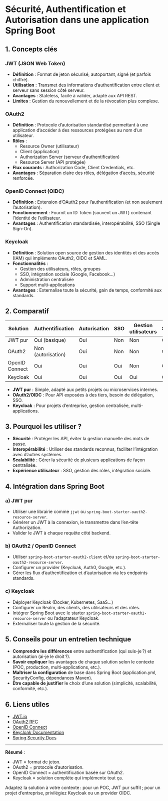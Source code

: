 # Sécurité, Authentification et Autorisation dans une application Spring Boot

## 1. Concepts clés

### JWT (JSON Web Token)
- **Définition** : Format de jeton sécurisé, autoportant, signé (et parfois chiffré).
- **Utilisation** : Transmet des informations d’authentification entre client et serveur sans session côté serveur.
- **Avantages** : Stateless, facile à valider, adapté aux API REST.
- **Limites** : Gestion du renouvellement et de la révocation plus complexe.

### OAuth2
- **Définition** : Protocole d’autorisation standardisé permettant à une application d’accéder à des ressources protégées au nom d’un utilisateur.
- **Rôles** :
  - Resource Owner (utilisateur)
  - Client (application)
  - Authorization Server (serveur d’authentification)
  - Resource Server (API protégée)
- **Flux courants** : Authorization Code, Client Credentials, etc.
- **Avantages** : Séparation claire des rôles, délégation d’accès, sécurité renforcée.

### OpenID Connect (OIDC)
- **Définition** : Extension d’OAuth2 pour l’authentification (et non seulement l’autorisation).
- **Fonctionnement** : Fournit un ID Token (souvent un JWT) contenant l’identité de l’utilisateur.
- **Avantages** : Authentification standardisée, interopérabilité, SSO (Single Sign-On).

### Keycloak
- **Définition** : Solution open source de gestion des identités et des accès (IAM) qui implémente OAuth2, OIDC et SAML.
- **Fonctionnalités** :
  - Gestion des utilisateurs, rôles, groupes
  - SSO, intégration sociale (Google, Facebook...)
  - Administration centralisée
  - Support multi-applications
- **Avantages** : Externalise toute la sécurité, gain de temps, conformité aux standards.

## 2. Comparatif

| Solution         | Authentification | Autorisation | SSO | Gestion utilisateurs | Standard | Complexité |
|------------------|------------------|--------------|-----|---------------------|----------|------------|
| JWT pur          | Oui (basique)    | Oui          | Non | Non                 | Oui      | Faible     |
| OAuth2           | Non (autorisation) | Oui        | Non | Non                 | Oui      | Moyenne    |
| OpenID Connect   | Oui              | Oui          | Oui | Non                 | Oui      | Moyenne    |
| Keycloak         | Oui              | Oui          | Oui | Oui                 | Oui      | Élevée     |

- **JWT pur** : Simple, adapté aux petits projets ou microservices internes.
- **OAuth2/OIDC** : Pour API exposées à des tiers, besoin de délégation, SSO.
- **Keycloak** : Pour projets d’entreprise, gestion centralisée, multi-applications.

## 3. Pourquoi les utiliser ?
- **Sécurité** : Protéger les API, éviter la gestion manuelle des mots de passe.
- **Interopérabilité** : Utiliser des standards reconnus, faciliter l’intégration avec d’autres systèmes.
- **Scalabilité** : Gérer la sécurité de plusieurs applications de façon centralisée.
- **Expérience utilisateur** : SSO, gestion des rôles, intégration sociale.

## 4. Intégration dans Spring Boot

### a) JWT pur
- Utiliser une librairie comme `jjwt` ou `spring-boot-starter-oauth2-resource-server`.
- Générer un JWT à la connexion, le transmettre dans l’en-tête Authorization.
- Valider le JWT à chaque requête côté backend.

### b) OAuth2 / OpenID Connect
- Utiliser `spring-boot-starter-oauth2-client` et/ou `spring-boot-starter-oauth2-resource-server`.
- Configurer un provider (Keycloak, Auth0, Google, etc.).
- Gérer les flux d’authentification et d’autorisation via les endpoints standards.

### c) Keycloak
- Déployer Keycloak (Docker, Kubernetes, SaaS...)
- Configurer un Realm, des clients, des utilisateurs et des rôles.
- Intégrer Spring Boot avec le starter `spring-boot-starter-oauth2-resource-server` ou l’adaptateur Keycloak.
- Externaliser toute la gestion de la sécurité.

## 5. Conseils pour un entretien technique
- **Comprendre les différences** entre authentification (qui suis-je ?) et autorisation (ai-je le droit ?).
- **Savoir expliquer** les avantages de chaque solution selon le contexte (POC, production, multi-applications, etc.).
- **Maîtriser la configuration** de base dans Spring Boot (application.yml, SecurityConfig, dépendances Maven).
- **Être capable de justifier** le choix d’une solution (simplicité, scalabilité, conformité, etc.).

## 6. Liens utiles
- [JWT.io](https://jwt.io/)
- [OAuth2 RFC](https://datatracker.ietf.org/doc/html/rfc6749)
- [OpenID Connect](https://openid.net/connect/)
- [Keycloak Documentation](https://www.keycloak.org/documentation)
- [Spring Security Docs](https://docs.spring.io/spring-security/site/docs/current/reference/html5/)

---

**Résumé** :
- JWT = format de jeton.
- OAuth2 = protocole d’autorisation.
- OpenID Connect = authentification basée sur OAuth2.
- Keycloak = solution complète qui implémente tout ça.

Adaptez la solution à votre contexte : pour un POC, JWT pur suffit ; pour un projet d’entreprise, privilégiez Keycloak ou un provider OIDC.
